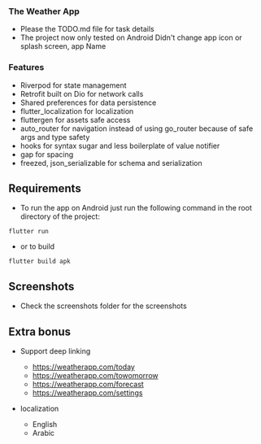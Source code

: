### The Weather App
- Please the TODO.md file for task details
- The project now only tested on Android
Didn't change app icon or splash screen, app Name

### Features
- Riverpod for state management
- Retrofit built on Dio for network calls
- Shared preferences for data persistence
- flutter_localization for localization
- fluttergen for assets safe access
- auto_router for navigation instead of using go_router because of safe args and type safety
- hooks for syntax sugar and less boilerplate of value notifier
- gap for spacing
- freezed, json_serializable for schema and serialization


## Requirements
- To run the app on Android just run the following command in the root directory of the project:
```
flutter run
```

- or to build
```
flutter build apk
```


## Screenshots
- Check the screenshots folder for the screenshots

## Extra bonus 
- Support deep linking
  - https://weatherapp.com/today
  - https://weatherapp.com/towomorrow
  - https://weatherapp.com/forecast
  - https://weatherapp.com/settings

- localization
  - English
  - Arabic
